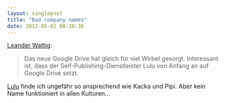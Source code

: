 ```yaml
---
layout: singlepost
title: "Bad company names"
date: 2012-05-02 08:28:36
---
```

[Leander Wattig](http://leanderwattig.de/index.php/2012/04/30/self-publishing-dienstleister-lulu-bietet-ein-klick-publikation-von-google-drive-dokumenten):

> Das neue Google Drive hat gleich für viel Wirbel gesorgt. Interessant ist, dass der Self-Publishing-Dienstleister Lulu von Anfang an auf Google Drive setzt.

[Lulu](http://ostarrichi.org/wort-11525-reise-at-Lulu.html) finde ich ungefähr so ansprechend wie Kacka und Pipi. Aber kein Name funktioniert in allen Kulturen...